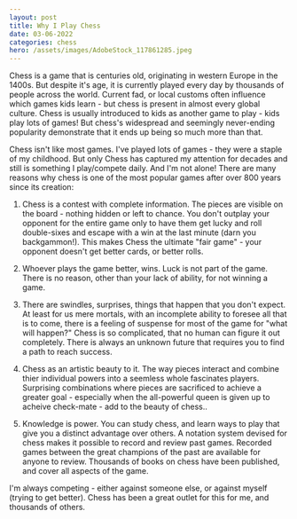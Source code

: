 ```yaml
---
layout: post
title: Why I Play Chess
date: 03-06-2022
categories: chess
hero: /assets/images/AdobeStock_117861285.jpeg
---
```


Chess is a game that is centuries old, originating in western Europe in the 1400s. But despite it's age, it is currently played every day by thousands of people across the world. Current fad, or local customs often influence which games kids learn - but chess is present in almost every global culture. Chess is usually introduced to kids as another game to play - kids play lots of games! But chess's widespread and seemingly never-ending popularity demonstrate that it ends up being so much more than that.

Chess isn't like most games. I've played lots of games - they were a staple of my childhood. But only Chess has captured my attention for decades and still is something I play/compete daily. And I'm not alone! There are many reasons why chess is one of the most popular games after over 800 years since its creation:

1.  Chess is a contest with complete information. The pieces are visible on the board - nothing hidden or left to chance. You don't outplay your opponent for the entire game only to have them get lucky and roll double-sixes and escape with a win at the last minute (darn you backgammon!). This makes Chess the ultimate "fair game" - your opponent doesn't get better cards, or better rolls.

1.  Whoever plays the game better, wins. Luck is not part of the game. There is no reason, other than your lack of ability, for not winning a game.

1.  There are swindles, surprises, things that happen that you don't expect. At least for us mere mortals, with an incomplete ability to foresee all that is to come, there is a feeling of suspense for most of the game for "what will happen?" Chess is so complicated, that no human can figure it out completely. There is always an unknown future that requires you to find a path to reach success.

1.  Chess as an artistic beauty to it. The way pieces interact and combine thier individual powers into a seemless whole fascinates players. Surprising combinations where pieces are sacrificed to achieve a greater goal - especially when the all-powerful queen is given up to acheive check-mate - add to the beauty of chess..

1.  Knowledge is power. You can study chess, and learn ways to play that give you a distinct advantage over others. A notation system devised for chess makes it possible to record and review past games. Recorded games between the great champions of the past are available for anyone to review. Thousands of books on chess have been published, and cover all aspects of the game.

I'm always competing - either against someone else, or against myself (trying to get better). Chess has been a great outlet for this for me, and thousands of others.
